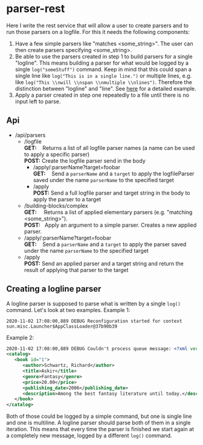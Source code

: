 # parser-rest
Here I write the rest service that will allow a user to create parsers and to run those parsers on a logfile.
For this it needs the following components:
1. Have a few simple parsers like "matches <some_string>". The user can then create parsers specifying <some_string>.
2. Be able to use the parsers created in step 1 to build parsers for a single "logline".
This means building a parser for what would be logged by a single `log("someStuff")` command.
Keep in mind that this could span a single line like `log("This is in a single line.")` or multiple lines, e.g. like `log("This \\nwill \\nspan \\nmultiple \\nlines")`. Therefore the distinction between "logline" and "line". See [here](#creating-a-logline-parser) for a detailed example.
3. Apply a parser created in step one repeatedly to a file until there is no input left to parse.

## Api
- /api/parsers
    - /logfile
      <br>**GET:**&nbsp;&nbsp;&nbsp; Returns a list of all logfile parser names (a name can be used to apply a specific parser)
      <br>**POST:** Create the logfile parser send in the body
      - /apply/:parserName?target=foobar
        <br> **GET:**&nbsp;&nbsp;&nbsp; Send a `parserName` and a `target` to apply the logfileParser saved under the name `parserName` to the specified target
      - /apply
        <br> **POST:** Send a full logfile parser and target string in the body to apply the parser to a target
    - /building-blocks/complex
     <br>**GET:**&nbsp;&nbsp;&nbsp;&nbsp; Returns a list of applied elementary parsers (e.g. "matching <some_string>").
     <br>**POST:**&nbsp;&nbsp;      Apply an argument to a simple parser. Creates a new applied parser.
     - /apply/:parserName?target=foobar
       <br> **GET:**&nbsp;&nbsp;&nbsp; Send a `parserName` and a `target` to apply the parser saved under the name `parserName` to the specified target
     - /apply
        <br>**POST:** Send an applied parser and a target string and return the result of applying that parser to the target

## Creating a logline parser
A logline parser is supposed to parse what is written by a single `log()` command. Let's look at two examples.
Example 1:
```
2020-11-02 17:08:00,889 DEBUG Reconfiguration started for context sun.misc.Launcher$AppClassLoader@37b90b39
```
Example 2:
```xml
2020-11-02 17:08:00,889 DEBUG Couldn't process queue message: <?xml version="1.0"?>
<catalog>
   <book id="1">
      <author>Schwartz, Richard</author>
      <title>Askir</title>
      <genre>Fantasy</genre>
      <price>20.00</price>
      <publishing_date>2006</publishing_date>
      <description>Among the best fantasy literature until today.</description>
   </book>
</catalog>
```
Both of those could be logged by a simple command, but one is single line and one is multiline. A logline parser should parse both of them in a single iteration. This means that every time the parser is finished we start again at a completely new message, logged by a different `log()` command.
